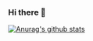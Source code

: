 ### Hi there 👋
[![Anurag's github stats](https://github-readme-stats.vercel.app/api?username=gaoweijiancoming@163.com)](https://github.com/anuraghazra/github-readme-stats)
<!--
**Gaoweijian/Gaoweijian** is a ✨ _special_ ✨ repository because its `README.md` (this file) appears on your GitHub profile.

Here are some ideas to get you started:

- 🔭 I’m currently working on ...
- 🌱 I’m currently learning ...
- 👯 I’m looking to collaborate on ...
- 🤔 I’m looking for help with ...
- 💬 Ask me about ...
- 📫 How to reach me: ...
- 😄 Pronouns: ...
- ⚡ Fun fact: ...
-->
